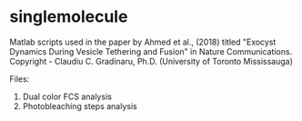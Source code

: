 # singlemolecule
Matlab scripts used in the paper by Ahmed et al., (2018) titled "Exocyst Dynamics During Vesicle Tethering and Fusion" in Nature Communications.
Copyright - Claudiu C. Gradinaru, Ph.D. (University of Toronto Mississauga)

Files:
1. Dual color FCS analysis
2. Photobleaching steps analysis
